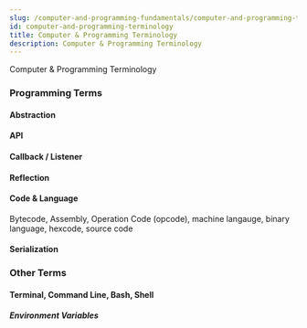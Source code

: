 ```yaml
---
slug: /computer-and-programming-fundamentals/computer-and-programming-terminology
id: computer-and-programming-terminology
title: Computer & Programming Terminology
description: Computer & Programming Terminology
---
```


Computer & Programming Terminology

### Programming Terms

#### Abstraction

#### API

#### Callback / Listener

#### Reflection

#### Code & Language

Bytecode, Assembly, Operation Code (opcode), machine langauge, binary language, hexcode, source code

#### Serialization

### Other Terms

#### Terminal, Command Line, Bash, Shell

##### Environment Variables
